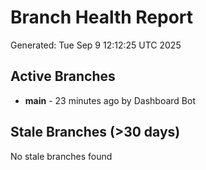 # Branch Health Report
Generated: Tue Sep  9 12:12:25 UTC 2025

## Active Branches
- **main** - 23 minutes ago by Dashboard Bot

## Stale Branches (>30 days)
No stale branches found
